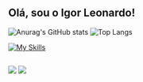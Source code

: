 ## Olá, sou o Igor Leonardo!

![Anurag's GitHub stats](https://github-readme-stats.vercel.app/api?username=ileonnard&show_icons=true&theme=slateorange) 
![Top Langs](https://github-readme-stats.vercel.app/api/top-langs/?username=ileonnard&hide_progress=false&theme=slateorange&layout=compact)





[![My Skills](https://skillicons.dev/icons?i=java,spring,aws,mysql,postgres,docker,git)](https://skillicons.dev)

 ##

 
 
<div> 
  <a href="https://www.linkedin.com/in/igor-leonardo-78074a263/" target="_blank"><img src="https://img.shields.io/badge/-LinkedIn-%230077B5?style=for-the-badge&logo=linkedin&logoColor=white" target="_blank"></a> 
  <a href = "igorleonnard@gmail.com"><img src="https://img.shields.io/badge/-Gmail-%23333?style=for-the-badge&logo=gmail&logoColor=white" target="_blank"></a>
</div>

<!--
**ILeonnard/ILeonnard** is a ✨ _special_ ✨ repository because its `README.md` (this file) appears on your GitHub profile.

Here are some ideas to get you started:

- 🔭 I’m currently working on ...
- 🌱 I’m currently learning ...
- 👯 I’m looking to collaborate on ...
- 🤔 I’m looking for help with ...
- 💬 Ask me about ...
- 📫 How to reach me: ...
- 😄 Pronouns: ...
- ⚡ Fun fact: ...
-->

